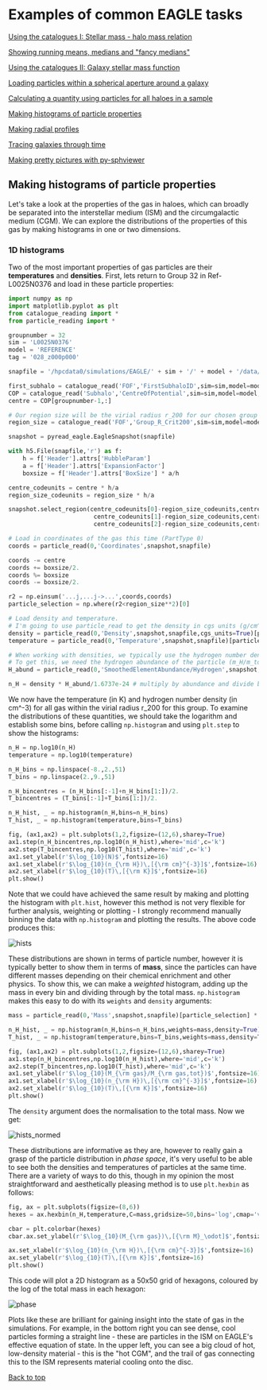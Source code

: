 # Examples of common EAGLE tasks

[Using the catalogues I: Stellar mass - halo mass relation](https://j-davies-ari.github.io/eagle-guide/examples_smhm)

[Showing running means, medians and "fancy medians"](https://j-davies-ari.github.io/eagle-guide/examples_stats)

[Using the catalogues II: Galaxy stellar mass function](https://j-davies-ari.github.io/eagle-guide/examples_gsmf)

[Loading particles within a spherical aperture around a galaxy](https://j-davies-ari.github.io/eagle-guide/examples_aperture)

[Calculating a quantity using particles for all haloes in a sample](https://j-davies-ari.github.io/eagle-guide/examples_sample)

[Making histograms of particle properties](https://j-davies-ari.github.io/eagle-guide/examples_hists)

[Making radial profiles](https://j-davies-ari.github.io/eagle-guide/examples_profile)

[Tracing galaxies through time](https://j-davies-ari.github.io/eagle-guide/examples_tracing)

[Making pretty pictures with py-sphviewer](https://j-davies-ari.github.io/eagle-guide/examples_sphviewer)

## Making histograms of particle properties

Let's take a look at the properties of the gas in haloes, which can broadly be separated into the interstellar medium (ISM) and the circumgalactic medium (CGM). We can explore the distributions of the properties of this gas by making histograms in one or two dimensions.

### 1D histograms

Two of the most important properties of gas particles are their **temperatures** and **densities**. First, lets return to Group 32 in Ref-L0025N0376 and load in these particle properties:

```python
import numpy as np
import matplotlib.pyplot as plt
from catalogue_reading import *
from particle_reading import *

groupnumber = 32
sim = 'L0025N0376'
model = 'REFERENCE'
tag = '028_z000p000'

snapfile = '/hpcdata0/simulations/EAGLE/' + sim + '/' + model + '/data/snapshot_'+tag+'/snap_'+tag+'.0.hdf5'

first_subhalo = catalogue_read('FOF','FirstSubhaloID',sim=sim,model=model,tag=tag)
COP = catalogue_read('Subhalo','CentreOfPotential',sim=sim,model=model,tag=tag)[first_subhalo,:]
centre = COP[groupnumber-1,:]

# Our region size will be the virial radius r_200 for our chosen group
region_size = catalogue_read('FOF','Group_R_Crit200',sim=sim,model=model,tag=tag)[groupnumber-1]

snapshot = pyread_eagle.EagleSnapshot(snapfile)

with h5.File(snapfile,'r') as f:
    h = f['Header'].attrs['HubbleParam']
    a = f['Header'].attrs['ExpansionFactor']
    boxsize = f['Header'].attrs['BoxSize'] * a/h

centre_codeunits = centre * h/a
region_size_codeunits = region_size * h/a

snapshot.select_region(centre_codeunits[0]-region_size_codeunits,centre_codeunits[0]+region_size_codeunits,
                        centre_codeunits[1]-region_size_codeunits,centre_codeunits[1]+region_size_codeunits,
                        centre_codeunits[2]-region_size_codeunits,centre_codeunits[2]+region_size_codeunits)

# Load in coordinates of the gas this time (PartType 0)
coords = particle_read(0,'Coordinates',snapshot,snapfile)

coords -= centre
coords += boxsize/2.
coords %= boxsize
coords -= boxsize/2.

r2 = np.einsum('...j,...j->...',coords,coords)
particle_selection = np.where(r2<region_size**2)[0]

# Load density and temperature.
# I'm going to use particle_read to get the density in cgs units (g/cm^3)
density = particle_read(0,'Density',snapshot,snapfile,cgs_units=True)[particle_selection]
temperature = particle_read(0,'Temperature',snapshot,snapfile)[particle_selection]

# When working with densities, we typically use the hydrogen number density n_H (in cm^-3)
# To get this, we need the hydrogen abundance of the particle (m_H/m_tot)
H_abund = particle_read(0,'SmoothedElementAbundance/Hydrogen',snapshot,snapfile)[particle_selection]

n_H = density * H_abund/1.6737e-24 # multiply by abundance and divide by hydrogen mass
```

We now have the temperature (in K) and hydrogen number density (in cm^-3) for all gas within the virial radius r_200 for this group. To examine the distributions of these quantities, we should take the logarithm and establish some bins, before calling `np.histogram` and using `plt.step` to show the histograms:
```python
n_H = np.log10(n_H)
temperature = np.log10(temperature)

n_H_bins = np.linspace(-8.,2.,51)
T_bins = np.linspace(2.,9.,51)

n_H_bincentres = (n_H_bins[:-1]+n_H_bins[1:])/2.
T_bincentres = (T_bins[:-1]+T_bins[1:])/2.

n_H_hist, _ = np.histogram(n_H,bins=n_H_bins)
T_hist, _ = np.histogram(temperature,bins=T_bins)

fig, (ax1,ax2) = plt.subplots(1,2,figsize=(12,6),sharey=True)
ax1.step(n_H_bincentres,np.log10(n_H_hist),where='mid',c='k')
ax2.step(T_bincentres,np.log10(T_hist),where='mid',c='k')
ax1.set_ylabel(r'$\log_{10}(N)$',fontsize=16)
ax1.set_xlabel(r'$\log_{10}(n_{\rm H})\,[{\rm cm}^{-3}]$',fontsize=16)
ax2.set_xlabel(r'$\log_{10}(T)\,[{\rm K}]$',fontsize=16)
plt.show()
```
Note that we could have achieved the same result by making and plotting the histogram with `plt.hist`, however this method is not very flexible for further analysis, weighting or plotting - I strongly recommend manually binning the data with `np.histogram` and plotting the results. The above code produces this:

![hists](/images/1dhists.png)

These distributions are shown in terms of particle number, however it is typically better to show them in terms of **mass**, since the particles can have different masses depending on their chemical enrichment and other physics. To show this, we can make a _weighted_ histogram, adding up the mass in every bin and dividing through by the total mass. `np.histogram` makes this easy to do with its `weights` and `density` arguments:
```python
mass = particle_read(0,'Mass',snapshot,snapfile)[particle_selection] * 1e10

n_H_hist, _ = np.histogram(n_H,bins=n_H_bins,weights=mass,density=True)
T_hist, _ = np.histogram(temperature,bins=T_bins,weights=mass,density=True)

fig, (ax1,ax2) = plt.subplots(1,2,figsize=(12,6),sharey=True)
ax1.step(n_H_bincentres,np.log10(n_H_hist),where='mid',c='k')
ax2.step(T_bincentres,np.log10(T_hist),where='mid',c='k')
ax1.set_ylabel(r'$\log_{10}(M_{\rm gas}/M_{\rm gas,tot})$',fontsize=16)
ax1.set_xlabel(r'$\log_{10}(n_{\rm H})\,[{\rm cm}^{-3}]$',fontsize=16)
ax2.set_xlabel(r'$\log_{10}(T)\,[{\rm K}]$',fontsize=16)
plt.show()
```
The `density` argument does the normalisation to the total mass. Now we get:

![hists_normed](/images/1dhists_weighted.png)

These distributions are informative as they are, however to really gain a grasp of the particle distribution in _phase space_, it's very useful to be able to see both the densities and temperatures of particles at the same time. There are a variety of ways to do this, though in my opinion the most straightforward and aesthetically pleasing method is to use `plt.hexbin` as follows:
```python
fig, ax = plt.subplots(figsize=(8,6))
hexes = ax.hexbin(n_H,temperature,C=mass,gridsize=50,bins='log',cmap='viridis',mincnt=1,reduce_C_function=np.sum)

cbar = plt.colorbar(hexes)
cbar.ax.set_ylabel(r'$\log_{10}(M_{\rm gas})\,[{\rm M}_\odot]$',fontsize=16)

ax.set_xlabel(r'$\log_{10}(n_{\rm H})\,[{\rm cm}^{-3}]$',fontsize=16)
ax.set_ylabel(r'$\log_{10}(T)\,[{\rm K}]$',fontsize=16)
plt.show()
```
This code will plot a 2D histogram as a 50x50 grid of hexagons, coloured by the log of the total mass in each hexagon:

![phase](/images/phase.png)

Plots like these are brilliant for gaining insight into the state of gas in the simulations. For example, in the bottom right you can see dense, cool particles forming a straight line - these are particles in the ISM on EAGLE's effective equation of state. In the upper left, you can see a big cloud of hot, low-density material - this is the "hot CGM", and the trail of gas connecting this to the ISM represents material cooling onto the disc.

[Back to top](https://j-davies-ari.github.io/eagle-guide/examples_hists)
